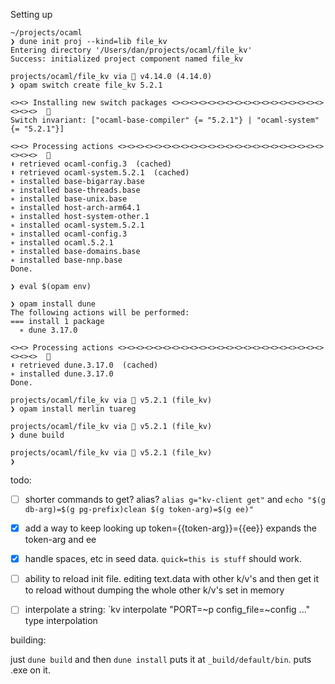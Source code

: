 Setting up

```
~/projects/ocaml
❯ dune init proj --kind=lib file_kv
Entering directory '/Users/dan/projects/ocaml/file_kv'
Success: initialized project component named file_kv
```

```
projects/ocaml/file_kv via 🐫 v4.14.0 (4.14.0)
❯ opam switch create file_kv 5.2.1

<><> Installing new switch packages <><><><><><><><><><><><><><><><><><><><>  🐫
Switch invariant: ["ocaml-base-compiler" {= "5.2.1"} | "ocaml-system" {= "5.2.1"}]

<><> Processing actions <><><><><><><><><><><><><><><><><><><><><><><><><><>  🐫
⬇ retrieved ocaml-config.3  (cached)
⬇ retrieved ocaml-system.5.2.1  (cached)
∗ installed base-bigarray.base
∗ installed base-threads.base
∗ installed base-unix.base
∗ installed host-arch-arm64.1
∗ installed host-system-other.1
∗ installed ocaml-system.5.2.1
∗ installed ocaml-config.3
∗ installed ocaml.5.2.1
∗ installed base-domains.base
∗ installed base-nnp.base
Done.

❯ eval $(opam env)

❯ opam install dune
The following actions will be performed:
=== install 1 package
  ∗ dune 3.17.0

<><> Processing actions <><><><><><><><><><><><><><><><><><><><><><><><><><>  🐫
⬇ retrieved dune.3.17.0  (cached)
∗ installed dune.3.17.0
Done.

projects/ocaml/file_kv via 🐫 v5.2.1 (file_kv)
❯ opam install merlin tuareg

projects/ocaml/file_kv via 🐫 v5.2.1 (file_kv)
❯ dune build

projects/ocaml/file_kv via 🐫 v5.2.1 (file_kv)
❯
```


todo:
- [ ] shorter commands to get? alias? `alias g="kv-client get"` and `echo "$(g db-arg)=$(g pg-prefix)clean $(g token-arg)=$(g ee)"`
- [x] add a way to keep looking up token={{token-arg}}={{ee}} expands the token-arg and ee
- [x] handle spaces, etc in seed data. `quick=this is stuff` should work.
- [ ] ability to reload init file. editing text.data with other k/v's and then get it to reload without dumping the whole other k/v's set in memory
- [ ] interpolate a string: `kv interpolate "PORT=~p config_file=~config ..." type interpolation


building:

just `dune build` and then `dune install` puts it at `_build/default/bin`. puts .exe on it.
